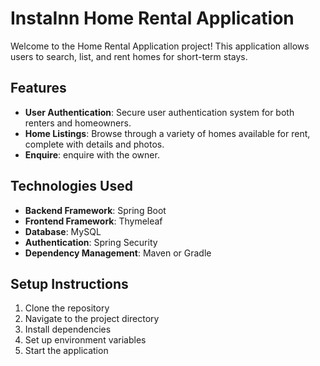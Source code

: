 # InstaInn Home Rental Application

Welcome to the Home Rental Application project! This application allows users to search, list, and rent homes for short-term stays.

## Features

- **User Authentication**: Secure user authentication system for both renters and homeowners.
- **Home Listings**: Browse through a variety of homes available for rent, complete with details and photos.
- **Enquire**: enquire with the owner.

## Technologies Used

- **Backend Framework**: Spring Boot
- **Frontend Framework**: Thymeleaf
- **Database**: MySQL
- **Authentication**: Spring Security
- **Dependency Management**: Maven or Gradle

## Setup Instructions

1. Clone the repository
2. Navigate to the project directory
3. Install dependencies
4. Set up environment variables
5. Start the application
